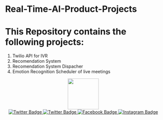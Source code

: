 # Real-Time-AI-Product-Projects 

# This Repository contains the following projects:

1. Twilio API for IVR
2. Recomendation System
3. Recomendation System Dispacher
4. Emotion  Recognition Scheduler of live meetings

<div id="header" align="center">
  <img src="https://media.giphy.com/media/M9gbBd9nbDrOTu1Mqx/giphy.gif" width="100"/>

  <div id="Websites">
   

  </div>

 <div id="badges">
    
  
  <a href="https://twitter.com/tiwari11rst">
    <img src="https://img.shields.io/badge/LinkedIn-0077B5?style=for-the-badge&logo=linkedin&logoColor=white" alt="Twitter Badge"/>
  </a>
  <a href="https://twitter.com/tiwari11rst">
    <img src="https://img.shields.io/badge/Twitter-1DA1F2?style=for-the-badge&logo=twitter&logoColor=white" alt="Twitter Badge"/>
  </a>
  <a href="https://twitter.com/tiwari11rst">
    <img src="https://img.shields.io/badge/Facebook-1877F2?style=for-the-badge&logo=facebook&logoColor=white" alt="Facebook Badge"/>
  </a>
  <a href="https://twitter.com/tiwari11rst">
    <img src="https://img.shields.io/badge/Instagram-E4405F?style=for-the-badge&logo=instagram&logoColor=white" alt="Instagram Badge"/>
  </a>  
 </div>

